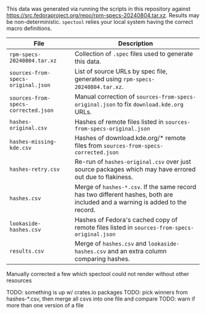 This data was generated via running the scripts in this repository against https://src.fedoraproject.org/repo/rpm-specs-20240804.tar.xz.
Results may be non-deterministic. `spectool` relies your local system having the correct macro definitions.

| File | Description |
| ---- | ----------- |
| `rpm-specs-20240804.tar.xz` | Collection of `.spec` files used to generate this data. |
| `sources-from-specs-original.json` | List of source URLs by spec file, generated using `rpm-specs-20240804.tar.xz`. |
| `sources-from-specs-corrected.json` | Manual correction of `sources-from-specs-original.json` to fix `download.kde.org` URLs. |
| `hashes-original.csv` | Hashes of remote files listed in `sources-from-specs-original.json` |
| `hashes-missing-kde.csv` | Hashes of download.kde.org/* remote files from `sources-from-specs-corrected.json` |
| `hashes-retry.csv` | Re-run of `hashes-original.csv`  over just source packages which may have errored out due to flakiness. |
| `hashes.csv` | Merge of `hashes-*.csv`. If the same record has two different hashes, both are included and a warning is added to the record. |
| `lookaside-hashes.csv` | Hashes of Fedora's cached copy of remote files listed in `sources-from-specs-original.json` |
| `results.csv` | Merge of `hashes.csv` and `lookaside-hashes.csv` and an extra column comparing hashes. |

Manually corrected a few which spectool could not render without other resources

TODO: something is up w/ crates.io packages
TODO: pick winners from hashes-*.csv, then merge all csvs into one file and compare
TODO: warn if more than one version of a file
